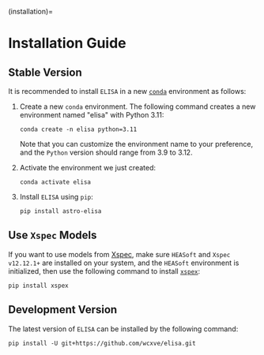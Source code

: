 (installation)=

# Installation Guide

## Stable Version

It is recommended to install ``ELISA`` in a new [``conda``](https://docs.conda.io/projects/conda/en/stable/user-guide/getting-started.html)
environment as follows:

1. Create a new ``conda`` environment. The following command creates a new
   environment named "elisa" with Python 3.11:

    ```console
    conda create -n elisa python=3.11
    ```

   Note that you can customize the environment name to your preference,
   and the ``Python`` version should range from 3.9 to 3.12.

2. Activate the environment we just created:

    ```console
    conda activate elisa
    ```

3. Install ``ELISA`` using ``pip``:

    ```console
    pip install astro-elisa
    ```


## Use ``Xspec`` Models
   If you want to use models from [Xspec](https://heasarc.gsfc.nasa.gov/xanadu/xspec/manual/Models.html),
   make sure ``HEASoft`` and ``Xspec v12.12.1+`` are installed on your system, and the
   ``HEASoft`` environment is initialized, then use the following command to
   install [``xspex``](https://github.com/wcxve/xspex):

   ```console
   pip install xspex
   ```


## Development Version
The latest version of ``ELISA`` can be installed by the following command:

   ```console
   pip install -U git+https://github.com/wcxve/elisa.git
   ```
